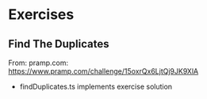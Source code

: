 # Exercises

## Find The Duplicates

From: pramp.com: https://www.pramp.com/challenge/15oxrQx6LjtQj9JK9XlA

-   findDuplicates.ts implements exercise solution
